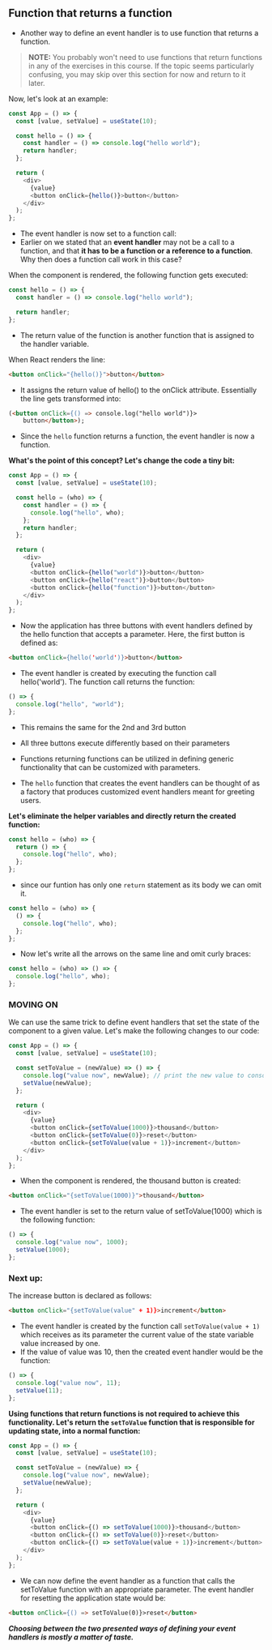 ## Function that returns a function

- Another way to define an event handler is to use function that returns a function.

> **NOTE:** You probably won't need to use functions that return functions in any of the exercises in this course. If the topic seems particularly confusing, you may skip over this section for now and return to it later.

Now, let's look at an example:

```js
const App = () => {
  const [value, setValue] = useState(10);

  const hello = () => {
    const handler = () => console.log("hello world");
    return handler;
  };

  return (
    <div>
      {value}
      <button onClick={hello()}>button</button>
    </div>
  );
};
```

- The event handler is now set to a function call:
- Earlier on we stated that an **event handler** may not be a call to a function, and that **it has to be a function or a reference to a function**. Why then does a function call work in this case?

When the component is rendered, the following function gets executed:

```js
const hello = () => {
  const handler = () => console.log("hello world");

  return handler;
};
```

- The return value of the function is another function that is assigned to the handler variable.

When React renders the line:

```html
<button onClick="{hello()}">button</button>
```

- It assigns the return value of hello() to the onClick attribute. Essentially the line gets transformed into:

```html
(<button onClick={() => console.log("hello world")}>
    button</button>);
```

- Since the `hello` function returns a function, the event handler is now a function.

**What's the point of this concept? Let's change the code a tiny bit:**

```js
const App = () => {
  const [value, setValue] = useState(10);

  const hello = (who) => {
    const handler = () => {
      console.log("hello", who);
    };
    return handler;
  };

  return (
    <div>
      {value}
      <button onClick={hello("world")}>button</button>
      <button onClick={hello("react")}>button</button>
      <button onClick={hello("function")}>button</button>
    </div>
  );
};
```

- Now the application has three buttons with event handlers defined by the hello function that accepts a parameter. Here, the first button is defined as:

```html
<button onClick={hello('world')}>button</button>
```

- The event handler is created by executing the function call hello('world'). The function call returns the function:

```js
() => {
  console.log("hello", "world");
};
```

- This remains the same for the 2nd and 3rd button

- All three buttons execute differently based on their parameters

- Functions returning functions can be utilized in defining generic functionality that can be customized with parameters.

- The `hello` function that creates the event handlers can be thought of as a factory that produces customized event handlers meant for greeting users.

**Let's eliminate the helper variables and directly return the created function:**

```js
const hello = (who) => {
  return () => {
    console.log("hello", who);
  };
};
```

- since our funtion has only one `return` statement as its body we can omit it.

```js
const hello = (who) => {
  () => {
    console.log("hello", who);
  };
};
```

- Now let's write all the arrows on the same line and omit curly braces:

```js
const hello = (who) => () => {
  console.log("hello", who);
};
```

### **MOVING ON**

We can use the same trick to define event handlers that set the state of the component to a given value. Let's make the following changes to our code:

```js
const App = () => {
  const [value, setValue] = useState(10);

  const setToValue = (newValue) => () => {
    console.log("value now", newValue); // print the new value to console
    setValue(newValue);
  };

  return (
    <div>
      {value}
      <button onClick={setToValue(1000)}>thousand</button>
      <button onClick={setToValue(0)}>reset</button>
      <button onClick={setToValue(value + 1)}>increment</button>
    </div>
  );
};
```

- When the component is rendered, the thousand button is created:

```html
<button onClick="{setToValue(1000)}">thousand</button>
```

- The event handler is set to the return value of setToValue(1000) which is the following function:

```js
() => {
  console.log("value now", 1000);
  setValue(1000);
};
```

### **Next up:**

The increase button is declared as follows:

```html
<button onClick="{setToValue(value" + 1)}>increment</button>
```

- The event handler is created by the function call `setToValue(value + 1)` which receives as its parameter the current value of the state variable value increased by one.
- If the value of value was 10, then the created event handler would be the function:

```js
() => {
  console.log("value now", 11);
  setValue(11);
};
```

**Using functions that return functions is not required to achieve this functionality. Let's return the `setToValue` function that is responsible for updating state, into a normal function:**

```js
const App = () => {
  const [value, setValue] = useState(10);

  const setToValue = (newValue) => {
    console.log("value now", newValue);
    setValue(newValue);
  };

  return (
    <div>
      {value}
      <button onClick={() => setToValue(1000)}>thousand</button>
      <button onClick={() => setToValue(0)}>reset</button>
      <button onClick={() => setToValue(value + 1)}>increment</button>
    </div>
  );
};
```

- We can now define the event handler as a function that calls the setToValue function with an appropriate parameter. The event handler for resetting the application state would be:

```html
<button onClick={() => setToValue(0)}>reset</button>
```

**_Choosing between the two presented ways of defining your event handlers is mostly a matter of taste._**
